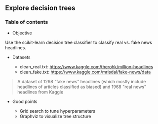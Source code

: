 ## Explore decision trees

### Table of contents

* Objective

Use the scikit-learn decision tree classifier to classify real vs. fake news headlines.

* Datasets

  - clean_real.txt: https://www.kaggle.com/therohk/million-headlines
  - clean_fake.txt: https://www.kaggle.com/mrisdal/fake-news/data

> A dataset of 1298 "fake news" headlines (which mostly include headlines of articles classified as biased) and 1968 "real news" headlines from Kaggle

* Good points

  - Grid search to tune hyperparameters
  - Graphviz to visualize tree structure
